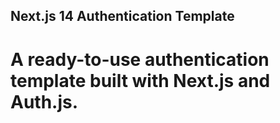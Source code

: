 ## Next.js 14 Authentication Template
# A ready-to-use authentication template built with Next.js and Auth.js.